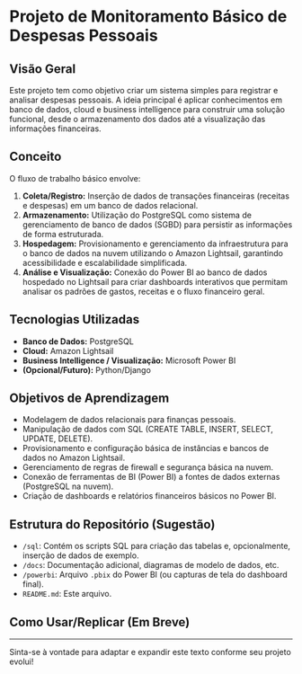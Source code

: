 # Projeto de Monitoramento Básico de Despesas Pessoais

## Visão Geral

Este projeto tem como objetivo criar um sistema simples para registrar e analisar despesas pessoais. A ideia principal é aplicar conhecimentos em banco de dados, cloud e business intelligence para construir uma solução funcional, desde o armazenamento dos dados até a visualização das informações financeiras.

## Conceito

O fluxo de trabalho básico envolve:

1.  **Coleta/Registro:** Inserção de dados de transações financeiras (receitas e despesas) em um banco de dados relacional.
2.  **Armazenamento:** Utilização do PostgreSQL como sistema de gerenciamento de banco de dados (SGBD) para persistir as informações de forma estruturada.
3.  **Hospedagem:** Provisionamento e gerenciamento da infraestrutura para o banco de dados na nuvem utilizando o Amazon Lightsail, garantindo acessibilidade e escalabilidade simplificada.
4.  **Análise e Visualização:** Conexão do Power BI ao banco de dados hospedado no Lightsail para criar dashboards interativos que permitam analisar os padrões de gastos, receitas e o fluxo financeiro geral.

## Tecnologias Utilizadas

* **Banco de Dados:** PostgreSQL
* **Cloud:** Amazon Lightsail
* **Business Intelligence / Visualização:** Microsoft Power BI
* **(Opcional/Futuro):** Python/Django

## Objetivos de Aprendizagem

* Modelagem de dados relacionais para finanças pessoais.
* Manipulação de dados com SQL (CREATE TABLE, INSERT, SELECT, UPDATE, DELETE).
* Provisionamento e configuração básica de instâncias e bancos de dados no Amazon Lightsail.
* Gerenciamento de regras de firewall e segurança básica na nuvem.
* Conexão de ferramentas de BI (Power BI) a fontes de dados externas (PostgreSQL na nuvem).
* Criação de dashboards e relatórios financeiros básicos no Power BI.

## Estrutura do Repositório (Sugestão)

* `/sql`: Contém os scripts SQL para criação das tabelas e, opcionalmente, inserção de dados de exemplo.
* `/docs`: Documentação adicional, diagramas de modelo de dados, etc.
* `/powerbi`: Arquivo `.pbix` do Power BI (ou capturas de tela do dashboard final).
* `README.md`: Este arquivo.

## Como Usar/Replicar (Em Breve)

---

Sinta-se à vontade para adaptar e expandir este texto conforme seu projeto evolui!
